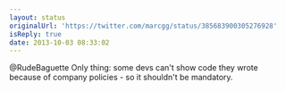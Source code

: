 ```yaml
---
layout: status
originalUrl: 'https://twitter.com/marcgg/status/385683900305276928'
isReply: true
date: 2013-10-03 08:33:02
---
```


@RudeBaguette Only thing: some devs can't show code they wrote because of company policies - so it shouldn't be mandatory.
